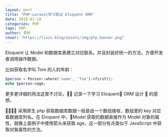 ```yaml
---
layout: post
title: "PHP:Laravel学习笔记 Eloquent ORM"
date: 2019-01-10
categories: PHP
tags: PHP
author: 李昕
cover: "https://lixin.blog/assets/img/php_banner.png"
---
```


Eloquent 让 Model 和数据库表建立对应联系，并且封装好统一的方法，方便开发者调用操作数据。

比如获取名字叫 Tom 的人的年龄：

```php
$person = Person::where('name', 'Tom')->first();
echo $person->age;
```

更多更详细的用法这里不讨论， 记录一下学习 Eloquent ORM 设计  的感想。

 采用原生 php 获取数据库数据一般是由一个数组接收，数组里的 key 对应着数据库列名。在 Eloquent 中，Model 获取的数据直接作为 Model 对象的属性，就像上面例子中使用箭头来获取 age，这一部分有点类似于 JavaScript 中获取对象属性的方法。
